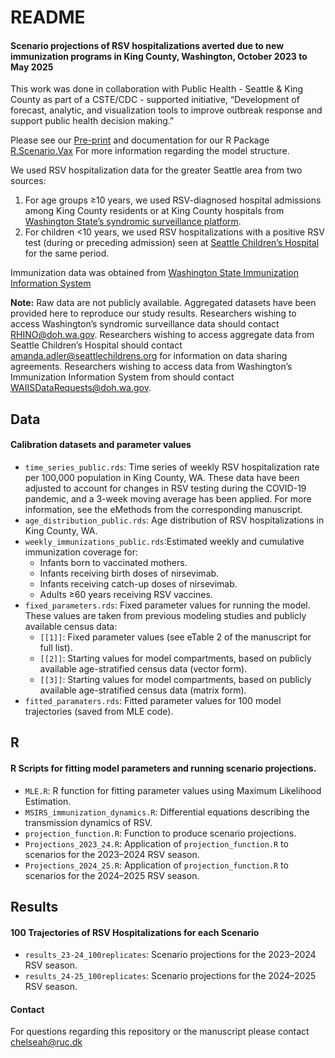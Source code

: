 README
================

#### Scenario projections of RSV hospitalizations averted due to new immunization programs in King County, Washington, October 2023 to May 2025

This work was done in collaboration with Public Health - Seattle & King
County as part of a CSTE/CDC - supported initiative, “Development of
forecast, analytic, and visualization tools to improve outbreak response
and support public health decision making.”

Please see our
[Pre-print](https://www.medrxiv.org/content/10.1101/2024.12.13.24319008v1)
and documentation for our R Package
[R.Scenario.Vax](https://chelsea-hansen.github.io/R.Scenario.Vax/) For
more information regarding the model structure.

We used RSV hospitalization data for the greater Seattle area from two
sources:

1.  For age groups ≥10 years, we used RSV-diagnosed hospital admissions
    among King County residents or at King County hospitals from
    [Washington State’s syndromic surveillance
    platform](https://doh.wa.gov/public-health-provider-resources/healthcare-professions-and-facilities/data-exchange/syndromic-surveillance-rhino).
2.  For children \<10 years, we used RSV hospitalizations with a
    positive RSV test (during or preceding admission) seen at [Seattle
    Children’s Hospital](https://www.seattlechildrens.org/) for the same
    period.

Immunization data was obtained from [Washington State Immunization
Information
System](https://doh.wa.gov/public-health-provider-resources/healthcare-professions-and-facilities/data-exchange/immunization-information-system)

**Note:** Raw data are not publicly available. Aggregated datasets have
been provided here to reproduce our study results. Researchers wishing
to access Washington’s syndromic surveillance data should contact
[RHINO@doh.wa.gov](RHINO@doh.wa.gov). Researchers wishing to access
aggregate data from Seattle Children’s Hospital should contact
[amanda.adler@seattlechildrens.org](amanda.adler@seattlechildrens.org)
for information on data sharing agreements. Researchers wishing to
access data from Washington’s Immunization Information System from
should contact
[WAIISDataRequests@doh.wa.gov](WAIISDataRequests@doh.wa.gov).

## Data

#### Calibration datasets and parameter values

- `time_series_public.rds`: Time series of weekly RSV hospitalization
  rate per 100,000 population in King County, WA. These data have been
  adjusted to account for changes in RSV testing during the COVID-19
  pandemic, and a 3-week moving average has been applied. For more
  information, see the eMethods from the corresponding manuscript.
- `age_distribution_public.rds`: Age distribution of RSV
  hospitalizations in King County, WA.
- `weekly_immunizations_public.rds`:Estimated weekly and cumulative
  immunization coverage for:
  - Infants born to vaccinated mothers.
  - Infants receiving birth doses of nirsevimab.
  - Infants receiving catch-up doses of nirsevimab.
  - Adults ≥60 years receiving RSV vaccines.
- `fixed_parameters.rds`: Fixed parameter values for running the model.
  These values are taken from previous modeling studies and publicly
  available census data:
  - `[[1]]`: Fixed parameter values (see eTable 2 of the manuscript for
    full list).
  - `[[2]]`: Starting values for model compartments, based on publicly
    available age-stratified census data (vector form).
  - `[[3]]`: Starting values for model compartments, based on publicly
    available age-stratified census data (matrix form).
- `fitted_paramaters.rds`: Fitted parameter values for 100 model
  trajectories (saved from MLE code).

## R

#### R Scripts for fitting model parameters and running scenario projections.

- `MLE.R`: R function for fitting parameter values using Maximum
  Likelihood Estimation.
- `MSIRS_immunization_dynamics.R`: Differential equations describing the
  transmission dynamics of RSV.
- `projection_function.R`: Function to produce scenario projections.
- `Projections_2023_24.R`: Application of `projection_function.R` to
  scenarios for the 2023–2024 RSV season.
- `Projections_2024_25.R`: Application of `projection_function.R` to
  scenarios for the 2024–2025 RSV season.

## Results

#### 100 Trajectories of RSV Hospitalizations for each Scenario

- `results_23-24_100replicates`: Scenario projections for the 2023–2024
  RSV season.
- `results_24-25_100replicates`: Scenario projections for the 2024–2025
  RSV season.

#### Contact

For questions regarding this repository or the manuscript please contact
[chelseah@ruc.dk](chelseah@ruc.dk)
